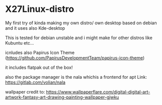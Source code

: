 # X27Linux-distro
My first try of kinda making my own distro/ own desktop based on debian and it uses also Kde-desktop



This is tested for debian unstable and i might make for other distros like Kubuntu etc...

icnludes also Papirus Icon Theme (https://github.com/PapirusDevelopmentTeam/papirus-icon-theme)

it includes flatpak out of the box!

also the package manager is the nala whichis a frontend for apt Link: https://gitlab.com/volian/nala

wallpaper credit to: https://www.wallpaperflare.com/digital-digital-art-artwork-fantasy-art-drawing-painting-wallpaper-gjwku

